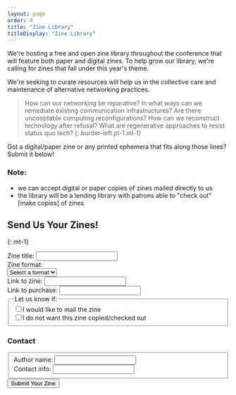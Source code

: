 ```yaml
---
layout: page
order: 4
title: "Zine Library"
titleDisplay: "Zine Library"
---
```


We're hosting a free and open zine library throughout the conference that will feature both paper and digital zines. To help grow our library, we're calling for zines that fall under this year's theme. 

We're seeking to curate resources will help us in the collective care and maintenance of alternative networking practices. 

> How can our networking be reparative? In what ways can we remediate existing communication infrastructures? Are there uncooptable computing reconfigurations? How can we reconstruct technology after refusal? What are regenerative approaches to resist status quo tech?
{:.border-left.pl-1.ml-1}

Got a digital/paper zine or any printed ephemera that fits along those lines? Submit it below!

### Note: 
- we can accept digital or paper copies of zines mailed directly to us 
- the library will be a lending library with patrons able to "check out" [make copies] of zines 

## Send Us Your Zines!
{:.mt-1}

<form action="https://formspree.io/orga@ournetworks.ca" class="form-container" method="POST">
  <div class="mb-2">
    <div class="w-33">
      <label class="fw-bold" for="zine-name">Zine title:</label>
      <input type="text" id="zine-name" class="input mb-1 w-100" name="zine-name" required>
    </div>
    <div class="w-33">
      <label class="fw-bold" for="zine-format">Zine format:</label><br />
      <select name="zine-format" id="zine-format" class="input input-select mb-1" required>
        <option value="">Select a format</option>
        <option>Dat</option>
        <option>Digital</option>
        <option>Paper</option>
        <option>Other</option>
      </select>
    </div>
    <div class="w-33">
      <label class="fw-bold" for="zine-link">Link to zine:</label>
      <input type="text" id="zine-link" class="input mb-1 w-100" name="zine-link" required>
    </div>
    <div class="w-33">
      <label class="fw-bold" for="zine-purchase-link">Link to purchase:</label>
      <input type="text" id="zine-purchase-link" class="input mb-1 w-100" name="zine-purchase-link" required>
    </div>
    <fieldset class="p-0 m-0">
      <legend class="mb-1">Let us know if:</legend>
      <div class="flex mb-05 flex-align-baseline">
        <input type="checkbox" class="mr-05" id="mailed" name="zine-mailed" value="mailed"><label class="fw-bold" for="mailed">I would like to mail the zine</label>
      </div>
      <div class="flex mb-05 flex-align-baseline">
        <input type="checkbox" class="mr-05" id="copied" name="zine-copy-permission" value="not copied"><label class="fw-bold" for="copied">I do not want this zine copied/checked out</label>
      </div>
    </fieldset>
  </div>
  <div class="mb-2">
    <h3>Contact</h3>
    <fieldset class="p-0 m-0">
    <div class="flex">
      <div class="w-33">
        <label class="fw-bold" for="author">Author name:</label>
        <input type="text" id="author" class="input mb-1 w-100" name="author" required>
      </div>
      <div class="w-33 ml-1">
        <label class="fw-bold" for="contact">Contact info:</label>
        <input type="text" id="contact" class="input mb-1 w-100" name="contact">
      </div>
    </div>
    </fieldset>
  </div>
  <input type="submit" name="submit" value="Submit Your Zine" class="button button-primary mb-2">
  <input type="hidden" name="_format" value="plain">
  <input type="hidden" name="_subject" value="zine submitted">
  <input type="hidden" name="_next" value="//ournetworks.ca/zine-library?update=submitted">
</form>
